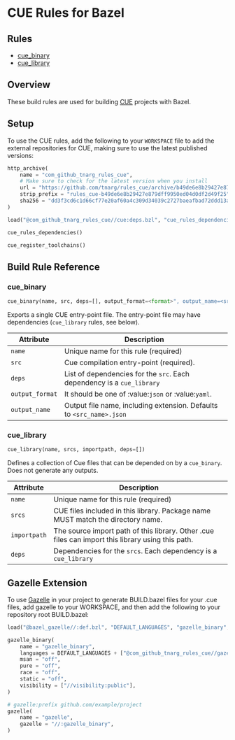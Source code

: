 # CUE Rules for Bazel

## Rules
* [cue_binary](#cue_binary)
* [cue_library](#cue_library)

## Overview
These build rules are used for building [CUE][cue] projects with Bazel.

[cue]: https://cuelang.org/

## Setup
To use the CUE rules, add the following to your
`WORKSPACE` file to add the external repositories for CUE, making sure to use the latest
published versions:

```py
http_archive(
    name = "com_github_tnarg_rules_cue",
    # Make sure to check for the latest version when you install
    url = "https://github.com/tnarg/rules_cue/archive/b49de6e8b29427e879dff9950ed04d0df2d49f25.zip",
    strip_prefix = "rules_cue-b49de6e8b29427e879dff9950ed04d0df2d49f25",
    sha256 = "dd3f3cd6c1d66cf77e20af60a4c309d34039c2727baeafbad72ddd13aec5414a",
)

load("@com_github_tnarg_rules_cue//cue:deps.bzl", "cue_rules_dependencies", "cue_register_toolchains")

cue_rules_dependencies()

cue_register_toolchains()
```


## Build Rule Reference

<a name="reference-cue_binary"></a>
### cue_binary

```py
cue_binary(name, src, deps=[], output_format=<format>", output_name=<src_filename.cue>)
```

Exports a single CUE entry-point file. The entry-point file may have
dependencies (`cue_library` rules, see below).

| Attribute       | Description                                                                   |
|-----------------|-------------------------------------------------------------------------------|
| `name`          | Unique name for this rule (required)                                          |
| `src`           | Cue compilation entry-point (required).                                       |
| `deps`          | List of dependencies for the `src`. Each dependency is a `cue_library`        |
| `output_format` | It should be one of :value:`json` or :value:`yaml`.                           |
| `output_name`   | Output file name, including extension. Defaults to `<src_name>.json`          |

### cue_library

```py
cue_library(name, srcs, importpath, deps=[])
```

Defines a collection of Cue files that can be depended on by a `cue_binary`. Does not generate
any outputs.

| Attribute    | Description                                                                                       |
|--------------|---------------------------------------------------------------------------------------------------|
| `name`       | Unique name for this rule (required)                                                              |
| `srcs`       | CUE files included in this library. Package name MUST match the directory name.                   |
| `importpath` | The source import path of this library. Other .cue files can import this library using this path. |
| `deps`       | Dependencies for the `srcs`. Each dependency is a `cue_library`                                   |

## Gazelle Extension

To use [Gazelle][gazelle] in your project to generate BUILD.bazel files for your .cue files, add gazelle to your WORKSPACE, and then add the following to your repository root BUILD.bazel:

[gazelle]: https://github.com/bazelbuild/bazel-gazelle

```py
load("@bazel_gazelle//:def.bzl", "DEFAULT_LANGUAGES", "gazelle_binary", "gazelle")

gazelle_binary(
    name = "gazelle_binary",
    languages = DEFAULT_LANGUAGES + ["@com_github_tnarg_rules_cue//gazelle/cue:go_default_library"],
    msan = "off",
    pure = "off",
    race = "off",
    static = "off",
    visibility = ["//visibility:public"],
)

# gazelle:prefix github.com/example/project
gazelle(
    name = "gazelle",
    gazelle = "//:gazelle_binary",
)
```
